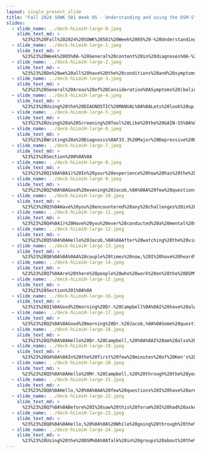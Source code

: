 ```yaml
---
layout: single_present_slide
title: "Fall 2024 SOWK 581 Week 05 - Understanding and using the DSM-5"
slides:
  - slide_name: ../deck-hLLmiH-large-0.jpeg
    slide_text_md: >
      %23%23%20Fall%202024%20SOWK%20581%20Week%2005%20-%20Understanding%20and%20using%20the%20DSM-5%0A%0Atitle:%20Fall%202024%20SOWK%20581%20Week%2005%20-%20Understanding%20and%20using%20the%20DSM-5%0Adate:%202024-09-21%2000:03:00%0Alocation:%20Heritage%20University%0Atags:%0A%0A%20%20-%20Heritage%20University%0A%20%20-%20MSW%20Program%0A%20%20-%20SOWK%20581%0A%0Apresentation_video:%20%0Adescription:%20%3E%0AWeek%20five%20is%20a%20synchronous%20class%20week.%20We%20will%20meet%20on%20Saturday%20(09/21/24)%20to%20discuss%20understanding%20and%20using%20the%20DSM-5-TR.%20I%20will%20share%20the%20slides%20on%20MyHeritage%20as%20we%20approach%20class.%20Please%20also%20make%20sure%20that%20you%20bring%20your%20DSM%20with%20you.%0A%0A
  - slide_name: ../deck-hLLmiH-large-1.jpeg
    slide_text_md: >
      %23%23%20Week%2005%0A-%20General%20content%20in%20diagnoses%0A-%20Using%20the%20DSM%0A-%20AMA%20-%20DMS-5-TR%20Edition%0A%0A
  - slide_name: ../deck-hLLmiH-large-2.jpeg
    slide_text_md: >
      %23%23%20Do%20we%20all%20have%20the%20conditions%20and%20symptoms%20in%20the%20DSM%3F%0A%3E%20When%20I%20first%20started%20studying%E2%80%A6%20wondered%20about%20symptomology.%0A%0A
  - slide_name: ../deck-hLLmiH-large-3.jpeg
    slide_text_md: >
      %23%23%20General%20Areas%20of%20Consideration%0ASymptoms%20(beliefs/experiences,%20thoughts,%20feelings,%20behaviors)%0ATime%20(period,%20age,%20duration)%0AFrequency%0AIntensity%20(causes%20clinically%20significant%20distress,%20areas%20of%20life/judgment%20or%20mood)%0A%0A
  - slide_name: ../deck-hLLmiH-large-4.jpeg
    slide_text_md: >
      %23%23%20Using%20the%20DIAGNOSTIC%20MANUAL%0A%0ALets%20look%20up:%0AOppositional%20Defiant%20Disorder%0A%0ATalk%20in%20groups%20about%20the%20following%20and%20what%20the%20diagnostic%20criteria%20mean:%0A-%20Reactive%20Attachment%20Disorder%0A-%20Generalized%20anxiety%20disorder%0A-%20Borderline%20Personality%20Disorder%0A%0A
  - slide_name: ../deck-hLLmiH-large-5.jpeg
    slide_text_md: >
      %23%23%20Using%20a%20Screening%20Tool%20Like%20the%20GAIN-SS%0A%0A
  - slide_name: ../deck-hLLmiH-large-6.jpeg
    slide_text_md: >
      %23%23%20Writing%20a%20Diagnosis%0AF33.3%20Major%20Depressive%20Disorder,%20Recurrent,%20Severe%20with%20Psychotic%20Features%20with%20Anxious%20Distress;%0A%0A
  - slide_name: ../deck-hLLmiH-large-7.jpeg
    slide_text_md: >
      %23%23%20Section%200%0A%0A
  - slide_name: ../deck-hLLmiH-large-8.jpeg
    slide_text_md: >
      %23%23%20Q1%0A%0A1)%20In%20your%20experience%20how%20has%20the%20DSM-5%20changed%20the%20criteria%20for%20diagnosing%20certain%20mental%20health%20disorders%20compared%20to%20previous%20editions,%20and%20what%20impact%20have%20these%20changes%20had%20on%20clinical%20practice%3F%20%0A%0A2)%20Why%20does%20the%20DSM-5%20specifically%20include%20Premenstrual%20Dysphoric%20Disorder%20(PMDD)%20but%20not%20Premenstrual%20Syndrome%20(PMS),%20and%20what%20criteria%20differentiate%20PMDD%20from%20the%20broader%20symptoms%20of%20PMS%3F%20This%20is%20a%20new%20edition%20to%20the%20DSM-5,%20how%20does%20this%20affect%20women%20in%20the%20workplace%20who%20experience%20PMDD%3F%0A%0AOne.%20I%20would%20say%20that%20it%20has%20refined%20those%20diagnoses%20so%20the%20APA%20has%20gone%20through%20processes%20to%20come%20and%20to%20review%20diagnoses%20frequency,%20interrelate,%20interrater,%20inter%20reliability%E2%80%A6%20And%20they%20work%20to%20come%20and%20make%20it%20more%20clear%20and%20more%20specific%20based%20on%20the%20best%20evidence.%0A%0AToo.%20Pull%20out%20the%20DSM%20review%20the%20diagnosis%20maybe%20a%20joke%20about%20not%20being%20able%20to%20have%20experience%20these%20things,%20but%20which%20ones%20connect%20to%20me%20the%20biggest%20deal%20for%20this%20is%20the%20criteria%20for%20intensity%20that%20it%20comes%20and%20impacts.%0A%0A
  - slide_name: ../deck-hLLmiH-large-9.jpeg
    slide_text_md: >
      %23%23%20Q2%0A%0AGood%20evening%20Jacob,%0A%0AA%20few%20questions%20I%20have%20are:%0A%0AHow%20often%20is%20the%20DSM%20updated%3F%20%0A%0AThis%20most%20recent%20version%20came%20out%20in%202022%20the%20DSM%20five%20came%20out%20in%202013%20one%20way%20I've%20heard%20it%20framed%20is%20it's%20about%2020%20years%20in%20between%20major%20revisions,%20but%20I%20don't%20think%20there's%20been%20enough%20versions%20to%20say%20that%20for%20sure%0A%0A%0AWhat%20is%20the%20difference%20between%20conducting%20an%20MSE%20with%20children%20and%20adults%3F%0A%0ASo%20in%20understanding,%20a%20child,%20it%20is%20going%20to%20be%20based%20on%20their%20cognitive%20ability%20and%20what%20general%20expectations%20that%20you%20might%20have%20I%20think%20as%20you%20get%20younger%20and%20younger,%20it%20becomes%20more%20and%20more%20challenging%20to%20do%20some%20of%20the%20components,%20so%20for%20example,%20most%20children%20before%20seven%20don't%20know%20The%20difference%20between%20what%20is%20real%20and%20what%20is%20not%3F%3F%20Check%20age%207%3F%3F%0A%0A%0AHow%20do%20you%20approach%20a%20diagnosis%20when%20symptoms%20overlap%20between%20multiple%20disorders%3F%0A%0A%20There%20are%20a%20number%20of%20symptoms%20that%20overlapped%20between%20diagnoses%20there's%20a%20section%20and%20the%20big%20book%20that%20I%20don't%20believe%20is%20in%20the%20smaller%20book%20that%20lists%20differential%20diagnoses%20and%20considerations%20that%20we%20have%20consider%20psychosis%20psychosis%20is%20found%20in%20mood%20disorders%20and%20in%20the%20schizophrenic%20schizophrenia%20spectrum%20disorder,%20if%20there%20are%20mood%20symptoms%20While%20experiencing%20psychosis,%20we%20look%20either%20to%20effective%20disorder%20or%20disorder%20the%20diagnostic%20criteria%20always%20enough%20to%20be%20exclusive%0A%0AThese%20are%20questions%20I%20think%20about%20considering%20I%20am%20not%20sure%20if%20I%20want%20to%20stay%20working%20with%20young%20adults%20for%20the%20rest%20of%20my%20career%20or%20transition%20in%20between%20to%20working%20with%20adults%0A%0A
  - slide_name: ../deck-hLLmiH-large-10.jpeg
    slide_text_md: >
      %23%23%20Q3%0AHave%20you%20encountered%20any%20challenges%20in%20using%20the%20DSM%20handbook%3F%0A%0AI%20think%20one%20of%20the%20biggest%20challenges%20to%20the%20DSM%20is%20and%20using%20it%20is%20developing%20a%20broad%20enough%20perspective%20if%20you%20are%20working%20in%20a%20setting%20that%20requires%20it%20and%20my%20consideration,%20I've%20tended%20to%20try%20to%20make%20the%20least%20restrictive%20diagnoses,%20and%20my%20practice%20included%20a%20focus%20on%20the%20more%20common%20diagnoses%20For%20example,%20I%20didn't%20work%20with%20anybody%20and%20have%20the%20need%20to%20diagnose%20things%20like%20sexual%20dysfunction.%20I%20mostly%20worked%20with%20lions%20that%20had%20mood%20or%20anxiety%20or%20conduct%20disorders%20behavioral%20disorders.%0A%0A
  - slide_name: ../deck-hLLmiH-large-11.jpeg
    slide_text_md: >
      %23%23%20Q4%0A1)%20Have%20you%20ever%20conducted%20a%20mental%20status%20exam%20and%20found%20a%20link%20between%20mental%20illness%20and%20a%20pathway%20to%20violence,%20or%20is%20that%20possible%20in%20some%20cases%3F%20%0A%0AI%20think%20the%20question%20about%20mental%20illness%20and%20violence%20is%20an%20important%20question.%20The%20first%20thing%20I%20want%20to%20make%20really%20clear,%20especially%20when%20you're%20talking%20about%20disorder%20is%20such%20as%20schizophrenia%20and%20some%20of%20the%20more%20obvious%20disorders%20that%20they%20are%20actually%20less%20likely%20than%20the%20rest%20of%20the%20population%20to%20come%20and%20to%20be%20aggressive%20There%20are%20outdoor%20disorders%20such%20as%20antisocial%20personality%20disorder,%20or%20conduct%20disorder%20that%20people%20who%20have%20those%20behaviors%20have%20more%20history%20of%20being%20violent%20by%20nature%20and%20by%20the%20symptom%20description%20one%20area%20that%20I%20am%20not%20sure%20about%20is%20regarding%20people%20who%20are%20on%20SIM%20substances,%20especially%20when%20they%20are%20using%20those%20substances%20And%20whether%20that%20increases%20violence%0A%0Ahttps://www.apa.org/monitor/2021/04/ce-mental-illness%0A%0A%3E%20A%20big%20factor%20is%20co-occurring%20substance%20use.%20%E2%80%9CIf%20you%20have%20both%20a%20mental%20illness%20and%20a%20substance%20use%20diagnosis,%20the%20combination%20is%20synergistic%20and%20dangerous,%E2%80%9D%20Brown%20says.%0A%0A%3E%20The%20bottom%20line%3F%20%E2%80%9CDiagnosis%20alone%20is%20never%20enough%20to%20tell%20you%20if%20someone%20is%20likely%20to%20be%20violent%20again%20in%20the%20future,%E2%80%9D%20says%20Brown.%20Instead,%20a%20contextual%20approach%20is%20needed%20that%20considers%20symptoms,%20circumstances,%20and%20individual%20characteristics,%20among%20other%20factors,%20she%20says.%0A%3E%20Persecutory%20delusions%20and%20%E2%80%9Ccommand%20hallucinations.%E2%80%9D%20For%20people%20with%20psychotic%20disorders%20such%20as%20schizophrenia,%20studies%20show%20that%20some%20of%20the%20conditions%E2%80%99%20positive%20symptoms%20can%20provoke%20violence.%0A%3E%20Grandiosity,%20grandiose%20delusions,%20and%20mania.%20Grandiosity,%20a%20hallmark%20of%20the%20manic%20and%20hypomanic%20phases%20of%20bipolar%20disorder,%20can%20likewise%20play%20a%20role%20in%20violence%20and%20aggression,%20studies%20find.%0A%3E%20Antisocial%20personality%20traits.%20Violence%20among%20people%20with%20serious%20mental%20illness%20often%20goes%20hand%20in%20hand%20with%20a%20youthful%20history%20of%20conduct%20disorder%20and%20a%20present%20diagnosis%20of%20antisocial%20personality%20disorder,%20characterized%20by%20disregard%20for%20others,%20deceitfulness,%20and%20manipulation%20of%20others%20for%20personal%20gain,%20research%20also%20shows%0A%0A2)%20When%20you%20mentioned%20in%20the%20group%20forum%20and%20suggested%20the%20film%20A%20Beautiful%20Mind,%20do%20you%20think%20that%20there%20is%20a%20correlation%20between%20a%20person%20having%20schizophrenia%20and%20also%20having%20a%20psychotic%20illness,%20while%20also%20having%20genius%3F%20Or%20can%20a%20person%20be%20genius%20because%20of%20schizophrenia%3F%20I%20ask%20this%20because%20I%20have%20heard%20this%20a%20few%20times%20and%20I%20am%20curious.%20%0A%0Ahttps://www.psychologytoday.com/us/blog/hide-and-seek/201509/mad-genius-schizophrenia-and-creativity%0A%0A%3E%20For%20Folley%20and%20Park,%20the%20results%20of%20these%20two%20experiments%20support%20the%20idea%20that%20increased%20use%20of%20the%20right%20hemisphere%20and%20increased%20inter-hemispheric%20communication%20is%20related%20to%20enhanced%20creativity%20in%20psychosis-prone%20populations.%0A%0ASavant%20skills%20and%20autism...%0A%0A3)%20In%20your%20professional%20opinion,%20do%20you%20feel%20that%20people%20that%20struggle%20with%20mental%20illness%20or%20behavioral%20issues%20have%20the%20desire%20to%20get%20better%20or%20the%20desire%20to%20give%20up%3F%20%0A%0AOne%20of%20the%20mantras%20that%20I%20have%20people%20are%20doing%20the%20best%20they%20can%20with%20what%20they%20have%20and%20where%20they're%20at%20Motivation%20and%20a%20desire%20for%20improvement%20is%20complicated.%20I%20think%20everybody%20wants%20to%20do%20better%20but%20sometimes%20their%20values%20or%20what%20is%20important%20to%20them%20is%20different.%0A%0A4)%20As%20a%20parent,%20I%20want%20my%20baby%20boys%20and%20my%20nephews%20and%20niece%20that%20I%20also%20raise%20to%20feel%20good%20and%20be%20happy.%20What%20is%20a%20peace%20of%20advice%20that%20you%20think%20is%20important%20for%20parents%3F%0A%0AI%20think%20the%20biggest%20thing%20I%20would%20say%20is%20love%20and%20structure%20finding%20ways%20for%20them%20to%20grow%20you%20got%20their%20own%20people%0A%0A%0A
  - slide_name: ../deck-hLLmiH-large-12.jpeg
    slide_text_md: >
      %23%23%20Q5%0A%0AHello%20Jacob,%0A%0AAfter%20watching%20the%20video%20the%20gentleman%20said%20that%20the%20individual%20is%20not%20their%20diagnosis.%20I%20agree%20with%20that%20statement!%20%0A%0AYes,%20people%20are%20not%20just%20their%20diagnosis%20is%20100%25%20really%20agree%0A%0A%3EHow%20do%20you%20work%20with%20someone%20who%20is%20focused%20on%20their%20diagnosis%20(being%20labeled/in%20denial)%20rather%20than%20focusing%20on%20helping%20themselves%20improve%20their%20mental%20health%20state%3F%0A%0AI%20hear%20two%20things%20first%20let's%20talk%20about%20the%20being%20in%20denial.%20I%20think%20there%20is%20some%20education%20that%20we%20can%20come%20and%20provide%20our%20clients%20about%20purposes%20of%20diagnoses%20why%20that%20might%20be%20the%20thing%20that%20they're%20diagnosed%20with%20kind%20of%20our%20clinical%20judgment%20around%20that%20and%20just%20coming%20and%20expressing%20some%20of%20those%20things%20Weather,%20they%20have%20insight%20into%20their%20symptoms.%20Some%20of%20the%20impact%20of%20symptoms%20might%20be%20where%20we%20come%20and%20try%20to%20work%20to%20help%20develop%20insight%20around%20the%20first%20part%20and%20somebody%20who%20is%20overly%20fixated%20on%20being%20diagnosed%20again%20I%20think%20there%20is%20just%20education%20that%20we%20can%20come%20and%20provide%20explaining%20what%20that%20means%20what%20it%20looks%20like%0A%0A%3EWhat%20steps%20do%20you%20initiate,%20so%20the%20individual%20accepts%20their%20diagnosis%20and%20works%20on%20their%20symptoms%3F%20%20%0A%0AIn%20my%20experience%20most%20of%20the%20time%20that%20is%20what%20we%20work%20on%20and%20deal%20with%20I%20don't%20I%20don't%20feel%20like%20I've%20had%20clients%20who've%20been%20overly%20fixated%20on%20their%20diagnoses%20although%20I%20can%20imagine%20if%20somebody%20feels%20like%20they're%20being%20mislabeled%20that%20they%20could%20be%20I%20also%20do%20not%20put%20a%20significant%20amount%20of%20time%20talking%20about%20diagram%20during%20session%20unless%20I%20feel%20like%20there's%20a%20need%20for%20some%20education%20around%20what%20that%20means%20why%20the%20rationale%20again%0A%0A%0A
  - slide_name: ../deck-hLLmiH-large-13.jpeg
    slide_text_md: >
      %23%23%20Q6%0A%0A%0AA%20couple%20times%20now,%20I%20have%20heard%20how%20the%20DSM%20has%20been%20critiqued%20for%20not%20fully%20capturing%20the%20diverse%20ways%20mental%20health%20issues%20manifest%20across%20cultures.%20For%20example,%20certain%20cultures%20might%20express%20depression%20or%20anxiety%20in%20physical%20symptoms%20more%20than%20emotional%20ones.%20How%20can%20I%20remain%20culturally%20sensitive%20while%20using%20the%20DSM%20to%20ensure%20that%20diagnoses%20are%20accurate%20for%20clients%20from%20diverse%20backgrounds%3F%20Are%20there%20alternative%20frameworks%20or%20tools%20you%20would%20recommend%3F%20%0A%0AI%20don't%20think%20that%20the%20DSM%20is%20the%20end%20I'll%20be%20all%20it%20is%20what%20is%20required%20for%20being%20able%20to%20come%20and%20to%20gain%20specific%20knowledge.%20Maybe%20let's%20look%20at%20generalized%20anxiety%20disorder%20and%20cultural%20considerations%20and%20cultural%20related%20diagnostic%20issues%20that%20it%20includes%20to%20understand%20this%20another%20place%20to%20come%20and%20to%20go%20is%20to%20seek%20consultation%20there%20are%20people%20with%20specific%20credentials%20that%20allow%20them%20to%20help%20consult%20regarding%20specialized%20issues%20whether%20it's%20with%20African-Americans%20children%20Hispanic%20population.%0A%0AMy%20second%20question%20go%20hand-%20in%20-hand.%20I've%20witnessed%20where%20people%20from%20different%20cultural%20backgrounds%20either%20experience%20or%20express%20symptoms%20differently.%20If%20culture%20influences%20a%20client%E2%80%99s%20presentation%20of%20symptoms,%20then%20how%20can%20I%20make%20sure%20to%20account%20for%20that%20when%20making%20a%20diagnosis.%20For%20example,%20what%20might%20be%20seen%20as%20paranoia%20in%20one%20culture%20could%20be%20a%20normal%20protective%20behavior%20in%20another.%20I%20just%20want%20to%20make%20sure%20I%20am%20properly%20accounting%20for%20this%20when%20potentially%20diagnosing,%20especially%20with%20mental%20health%20disorders.%0A%0AI%20think%20one%20of%20the%20things%20to%20think%20about%20for%20this%20is%20going%20back%20to%20what%20makes%20it%20clinically%20significant%0A%0A
  - slide_name: ../deck-hLLmiH-large-14.jpeg
    slide_text_md: >
      %23%23%20Q7%0AAre%20there%20people%20who%20work%20on%20the%20DSM%20every%20day%20and%20make%20changes%20to%20it%3F%0A%0AShow%20the%20page%20with%20the%20working%20groups%0A%0ACan%20there%20be%20malpractice%20when%20using%20the%20book%3F%0A%0AYes,%20may%20expand%20on%20incorrect%20diagnoses,%20misleading%20information%20doing%20things%20that%20are%20against%20agency%20policies%20or%20legal%20obligations%0A%0ADo%20doctors%20have%20to%20use%20the%20book%20or%20reference%20it%20to%20get%20a%20reimbursement%20for%20it%3F%0A%0AYes,%20to%20be%20able%20to%20bill%20for%20services%20you%20use%20the%20codes%20in%20the%20DSM.%20Eli%20says%20a%20psychiatrist%20if%20you're%20talking%20about%20medical%20doctors,%20they%20use%20the%20IDC.%0A%0A%0A
  - slide_name: ../deck-hLLmiH-large-15.jpeg
    slide_text_md: >
      %23%23%20Section%201%0A%0A
  - slide_name: ../deck-hLLmiH-large-16.jpeg
    slide_text_md: >
      %23%23%20Q1%0AGood%20morning%20Dr.%20Campbell%0A%0AI%20have%20always%20been%20fascinated%20and%20interested%20with%20the%20diagnostic%20aspect%20from%20the%20clinician's%20side.%20As%20an%20undergrad,%20I%20guess%20I%20was%20super%20excited%20to%20go%20over%20the%20DSM%20but%20I%20guess%20I%20never%20fully%20understood%20how%20to%20navigate%20it%20or%20understand%20how%20to%20fully%20read%20and%20understand%20a%20specific%20diagnosis%20and%20take%20it%20back%20to%20the%20client.%20I%20guess%20a%20few%20of%20my%20questions%20are%20how%20do%20you%20understand%20and%20navigate%20the%20book%3F%20When%20in%20the%20field%20and%20we%E2%80%99re%20with%20a%20client%20are%20we%20able%20to%20just%20pull%20out%20the%20DSM%20book%20and%20find%20out%20what%20is%20the%20appropriate%20diagnosis%20for%20the%20client%3F%20Is%20the%20DSM%20book%20the%20only%20way%20to%20diagnose%20someone%3F%20Or%20is%20there%20any%20one%20way%20or%20form%3F%20How%20do%20you%20know%20you%20are%20giving%20the%20correct%20diagnosis%20to%20a%20client%3F%20Who%20makes%20decisions%20on%20what%20to%20add,%20remove,%20adjust,%20or%20come%20up%20with%20a%20new%20diagnosis%3F%20But%20overall,%20I'm%20super%20excited%20to%20learn%20a%20lot%20more%20about%20the%20DSM%20book.%0A%0ASo%20the%20way%20that%20you%20diagnose%20it%20from%20a%20clinical%20interview%20often%20times%20this%20is%20supported%20through%20screeners%20and%20assessment%20forms,%20depending%20on%20the%20diagnosis%20and%20the%20needs.%0A%0AThere%20really%20isn't%20another%20way%20to%20make%20diagnoses%20that%20being%20said%20all%20services%20are%20not%20driven%20based%20on%20diagnosis%20and%20we%20don't%20always%20have%20to%20seek%20some%20sort%20of%20reimbursement%20from%20insurance%0A%0ARegarding%20adding%20or%20removing%20diagnoses,%20they%20kind%20of%20always%20stay%20with%20you.%20That's%20a%20part%20of%20the%20important%20kind%20of%20aspect%20of%20being%20cautious%20with%20diagnoses.%20Sometimes%20clinicians%20will%20write%20historical%20diagnoses%20when%20I%20completed%20forms%20in%20the%20school%20district.%20I%20was%20always%20careful%20to%20know%20who%20diagnosed%20what%20and%20like%20a%20date%20of%20the%20report%20for%20the%20records%20that%20we%20received%20with%20that%20there%20are%20also%20provisional%20diagnoses%20that%20we%20might%20give%20when%20we're%20still%20kind%20of%20maybe%20ruling%20out%20another%20diagnosis%0A%0A%0AAs%20far%20as%20how%20you%20know%20if%20you've%20made%20the%20correct%20diagnosis,%20I%20think%20that%20it%20is%20experience%20talking%20through%20it%20with%20a%20supervisor%20that%20you%20seem%20to%20see%20it%20fit.%0A%0A
  - slide_name: ../deck-hLLmiH-large-17.jpeg
    slide_text_md: >
      %23%23%20Q2%0A%0AGood%20morning%20Dr.%20Jacob,%0A%0ASome%20questions%20i%20have%20about%20the%20DSM-5-TR%20are:%0A%0A1.%20How%20was%20the%20DSM-5-TR%20developed%3F%0A%0A2.%20Who%20was%20involved%20when%20creating%20the%20DSM-5-TR%3F%0A%0A3.%20How%20were%20decisions%20made%20about%20what%20would%20be%20included,%20removed,%20or%20changed%3F%0A%0A4.%20How%20can%20you%20actually%20diagnose%20a%20person%20using%20the%20DSM-5-TR%3F%20Like%20Yovana%20mentioned,%20do%20you%20just%20whip%20it%20out%20and%20just%20let%20them%20know%20%E2%80%9Cwell,%20it%20sounds%20like%20you%20have%20depression%E2%80%A6%20so%20i%E2%80%99m%20diagnosing%20you%20with%20this.%E2%80%9D%0A%0A5.%20Is%20it%20possible%20for%20you%20to%20mis%20diagnose%20someone%20using%20the%20DSM-5-TR%3F%0A%0A
  - slide_name: ../deck-hLLmiH-large-18.jpeg
    slide_text_md: >
      %23%23%20Q3%0A%0AHello%20Dr.%20Campbell,%20%0A%0AI%20am%20also%20very%20interested%20in%20knowing,%20how%20are%20diagnoses%20determined%20to%20be%20included%20in%20the%20DSM%3F%20Are%20these%20the%20only%20existing%20diagnoses%20used%20in%20treatment%20across%20the%20nation%3F%20Or%20how%20does%20that%20work%3F%20%0A%0AThank%20you!!!%0A%0A
  - slide_name: ../deck-hLLmiH-large-19.jpeg
    slide_text_md: >
      %23%23%20Q4%0A%0AIn%20the%20first%20few%20minutes%20of%20Ken's%20video,%20he%20mentions%20that%20the%20DSM-5%20requires%20clinical%20training%20to%20be%20utilized%20correctly.%20What%20does%20this%20training%20look%20like%3F%20Does%20it%20require%20real-time%20practice%20hours%3F%20Is%20this%20clinical%20training%20a%20requirement%20by%20the%20state%3F%0A%0A%0A
  - slide_name: ../deck-hLLmiH-large-20.jpeg
    slide_text_md: >
      %23%23%20Q5%0A%0AHello%20Mr.%20Campbell,%20%20through%20the%20years%20the%20DSM%20has%20expanded%20tremendously%20since%20its%20origination.%20%20What%20do%20you%20think%20the%20correlation%20is%20between%20the%20DSM%20and%20multibillion%20dollar%20pharmaceutical%20companies%20if%20any%3F%20%20Also%20Kinter%20referred%20to%20others%20codes%20as%20the%20%22V%22%20Codes,%20can%20you%20give%20me%20an%20example%3F%20%20%20%0A%0A%0A
  - slide_name: ../deck-hLLmiH-large-21.jpeg
    slide_text_md: >
      %23%23%20Q6%0AHello,%20%0A%0AA%20few%20questions%20I%20have%20are%20when%20in%20doubt%20how%20do%20you%20determine%20which%20diagnosis%20is%20most%20appropriate.%20Is%20there%20a%20process%20to%20follow%20that%20will%20assure%20you%20that%20you%20chose%20the%20appropriate%20diagnostic.%20Is%20there%20a%20process%20to%20follow%20if%20you%20wrongly%20diagnosed%20and%20need%20to%20re-diagnose%3F%0A%0A
  - slide_name: ../deck-hLLmiH-large-22.jpeg
    slide_text_md: >
      %23%23%20Q7%0A%0ABefore%20I%20saw%20this%20forum%20I%20had%20asked%20a%20question%20about%20the%20DSM%20in%20another%20forum%20but%20I%20do%20have%20the%20curiosity%20to%20know%20the%20answer%20to%20my%20question%20which%20was%20how%20are%20you%20able%20to%20distinguish%20which%20disorder%20you%20are%20seeing%20in%20a%20client%20when%20some%20disorders%20have%20overlapping%20symptoms%20and%20sound%20the%20same.%20Adding%20to%20this%20question%20I%20wonder%20if%20you%20see%20that%20a%20client%20has%20multiple%20symptoms%20that%20fit%20into%20more%20than%20one%20disorder%20how%20do%20you%20decide%20which%20fits%20more%20with%20the%20client%3F%0A%0A%0A
  - slide_name: ../deck-hLLmiH-large-23.jpeg
    slide_text_md: >
      %23%23%20Q8%0A%0AHello,%20%0A%0A%20While%20going%20through%20the%20DSM-5-%20TR%20I%20noticed%20that%20several%20of%20the%20diagnosis%20have%20similar%20symptoms.%0A%0A*%20How%20often%20do%20clinicians%20over%20diagnose%20clients%3F%0A*%20Are%20there%20any%20diagnosis%20that%20have%20been%20removed%20from%20the%20DSM-5-TR%3F%20If%20so%20what%20makes%20them%20decide%20to%20remove%20the%20diagnosis%3F%0A*%20Also,%20how%20do%20they%20decide%20when%20a%20new%20diagnosis%20is%20added%20to%20the%20DSM-5%3F%0A%0A%0AI%20am%20aware%20it%20takes%20time%20to%20study%20the%20DSM-5-TR,%20so%20it%20is%20nice%20to%20give%20us%20this%20space%20to%20ask%20questions.%20Thank%20you.%20%0A%0A%0A
  - slide_name: ../deck-hLLmiH-large-24.jpeg
    slide_text_md: >
      %23%23%20Using%20the%20DSM%0A%0ATalk%20in%20groups%20about%20the%20following%20and%20what%20the%20diagnostic%20criteria%20mean:%0APosttraumatic%20Stress%20Disorder%0AMajor%20Depressive%20Disorder%0ASchizophrenia%0A
---
```

